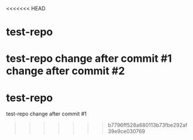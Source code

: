 <<<<<<< HEAD
# test-repotest-repochange after commit #1change after commit #2
=======
# test-repo
test-repo
change after commit #1
>>>>>>> b7796ff528a680113b73fbe292af39e9ce030769
